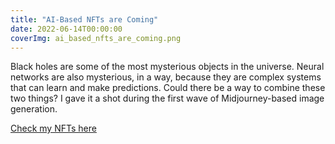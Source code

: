 ```yaml
---
title: "AI-Based NFTs are Coming"
date: 2022-06-14T00:00:00
coverImg: ai_based_nfts_are_coming.png
---
```


Black holes are some of the most mysterious objects in the universe. Neural networks are also mysterious, in a way, because they are complex systems that can learn and make predictions. Could there be a way to combine these two things? I gave it a shot during the first wave of Midjourney-based image generation.

<!--more-->


[Check my NFTs here](https://foundation.app/@milanjanosov)
